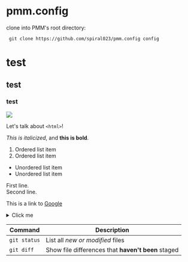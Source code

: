 # pmm.config

clone into PMM's root directory:


     git clone https://github.com/spiral023/pmm.config config


# test
## test
### test

![](http://w3.org/Icons/valid-xhtml10)

Let's talk about `<html>`!

*This is italicized*, and **this is bold**.

1. Ordered list item
2. Ordered list item

- Unordered list item
- Unordered list item

First line.  
Second line.

This is a link to [Google](http://www.google.com)

<details>
  <summary>Click me</summary>
  
  ### Heading
  1. Foo
  2. Bar
     * Baz
     * Qux

  ### Some Javascript
  ```js
  function logSomething(something) {
    console.log('Something', something);
  }
  ```
</details>


| Command | Description |
| --- | --- |
| `git status` | List all *new or modified* files |
| `git diff` | Show file differences that **haven't been** staged |


